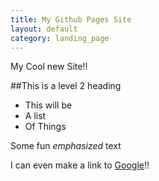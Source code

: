 ```yaml
---
title: My Github Pages Site
layout: default
category: landing_page
---
```

My Cool new Site!!

##This is a level 2 heading

* This will be
* A list
* Of Things

Some fun _emphasized_ text

I can even make a link to [Google](google.com)!!
